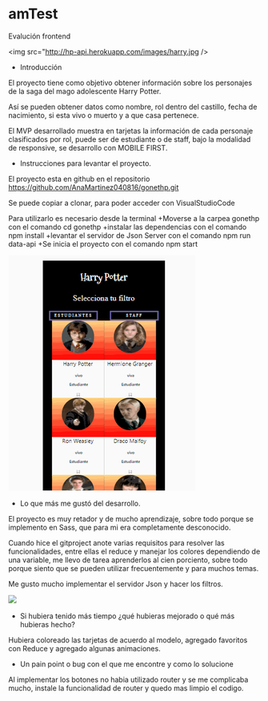 # amTest
Evalución frontend

<img src="http://hp-api.herokuapp.com/images/harry.jpg />

- Introducción

El proyecto tiene como objetivo obtener información sobre los personajes de la saga del mago adolescente Harry Potter.

Así se pueden obtener datos como nombre, rol dentro del castillo, fecha de nacimiento, si esta vivo o muerto y a que casa pertenece.

El MVP desarrollado muestra en tarjetas la información de cada personaje clasificados por rol, puede ser de estudiante o de staff, bajo la modalidad de responsive, se desarrollo con MOBILE FIRST.



- Instrucciones para levantar el proyecto.

El proyecto esta en github en el repositorio https://github.com/AnaMartinez040816/gonethp.git

   Se puede copiar a clonar, para poder acceder con VisualStudioCode

   Para utilizarlo es necesario desde la terminal
    +Moverse a la carpea gonethp             con el comando           cd gonethp
    +instalar las dependencias               con el comando           npm install
    +levantar el servidor de Json Server     con el comando           npm run data-api
    +Se inicia el proyecto                   con el comando           npm start

![](/gonethp/src/assets/hpfilter.gif)

- Lo que más me gustó del desarrollo.

El proyecto es muy retador y de mucho aprendizaje, sobre todo porque se implemento en Sass, que para mi era completamente desconocido.

Cuando hice el gitproject anote varias requisitos para resolver las funcionalidades, entre ellas el reduce y manejar los colores dependiendo de una variable, me llevo de tarea aprenderlos al cien porciento, sobre todo porque siento que se pueden utilizar frecuentemente y para muchos temas.

Me gusto mucho implementar el servidor Json y hacer los filtros.

![](/gonethp/src/assets/Imagen1.jpg)

- Si hubiera tenido más tiempo ¿qué hubieras mejorado o qué más hubieras hecho?

Hubiera coloreado las tarjetas de acuerdo al modelo, agregado favoritos con Reduce y agregado algunas animaciones.

- Un pain point o bug con el que me encontre y como lo solucione

Al implementar los botones no habia utilizado router y se me complicaba mucho, instale la funcionalidad de router y quedo mas limpio el codigo.


